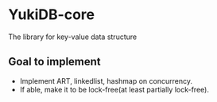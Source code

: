 # YukiDB-core
The library for key-value data structure

## Goal to implement
- Implement ART, linkedlist, hashmap on concurrency.
- If able, make it to be lock-free(at least partially lock-free).
